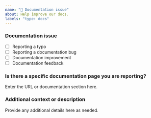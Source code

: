 ```yaml
---
name: "📖 Documentation issue"
about: Help improve our docs.
labels: "type: docs"
---
```


### Documentation issue

<!-- (Update "[ ]" to "[x]" to check a box) -->

- [ ] Reporting a typo
- [ ] Reporting a documentation bug
- [ ] Documentation improvement
- [ ] Documentation feedback

<!--
  If your issue is not regarding the documentation, please choose an issue type:
  https://github.com/BlackBeltTechnology/judo-tatami-jsl/issues/new/choose
-->

### Is there a specific documentation page you are reporting?

Enter the URL or documentation section here.

### Additional context or description

Provide any additional details here as needed.
